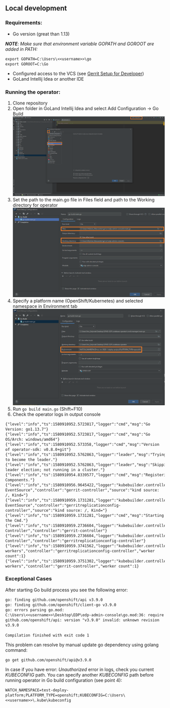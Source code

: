 ## Local development
### Requirements:
* Go version (great than 1.13)

_**NOTE**: Make sure that environment variable GOPATH and GOROOT are added in PATH:_
```
export GOPATH=C:\Users\<<username>>\go
export GOROOT=C:\Go
```

* Configured access to the VCS (see [Gerrit Setup for Developer](https://kb.epam.com/display/EPMDEDP/Gerrit+Setup+for+Developer))
* GoLand Intellij Idea or another IDE

### Running the operator:
1. Clone repository
2. Open folder in GoLand Intellij Idea and select Add Configuration → Go Build
![add-config](../readme-resource/add_config.png "add-config") 
3. Set the path to the main.go file in Files field and path to the Working directory for operator
![build-config](../readme-resource/build_config.png "build-config") 
4. Specify a platform name (OpenShift/Kubernetes) and selected namespace in Environment tab 
![add-env-vars](../readme-resource/add_env_vars.png "add-env-vars") 
5. Run ```go build main.go``` (Shift+F10)
6. Check the operator logs in output console 
```
{"level":"info","ts":1580910952.5723817,"logger":"cmd","msg":"Go Version: go1.13.7"}
{"level":"info","ts":1580910952.5723817,"logger":"cmd","msg":"Go OS/Arch: windows/amd64"}
{"level":"info","ts":1580910952.573358,"logger":"cmd","msg":"Version of operator-sdk: v0.8.0+git"}
{"level":"info","ts":1580910952.5762863,"logger":"leader","msg":"Trying to become the leader."}
{"level":"info","ts":1580910952.5762863,"logger":"leader","msg":"Skipping leader election; not running in a cluster."}
{"level":"info","ts":1580910954.8339577,"logger":"cmd","msg":"Registering Components."}
{"level":"info","ts":1580910956.9645422,"logger":"kubebuilder.controller","msg":"Starting EventSource","controller":"gerrit-controller","source":"kind source: /, Kind="}
{"level":"info","ts":1580910959.1731281,"logger":"kubebuilder.controller","msg":"Starting EventSource","controller":"gerritreplicationconfig-controller","source":"kind source: /, Kind="}
{"level":"info","ts":1580910959.1731281,"logger":"cmd","msg":"Starting the Cmd."}
{"level":"info","ts":1580910959.2736604,"logger":"kubebuilder.controller","msg":"Starting Controller","controller":"gerrit-controller"}
{"level":"info","ts":1580910959.2736604,"logger":"kubebuilder.controller","msg":"Starting Controller","controller":"gerritreplicationconfig-controller"}
{"level":"info","ts":1580910959.3741562,"logger":"kubebuilder.controller","msg":"Starting workers","controller":"gerritreplicationconfig-controller","worker count":1}
{"level":"info","ts":1580910959.3751302,"logger":"kubebuilder.controller","msg":"Starting workers","controller":"gerrit-controller","worker count":1}
```

### Exceptional Cases
After starting Go build process you see the following error: 
```
go: finding github.com/openshift/api v3.9.0
go: finding github.com/openshift/client-go v3.9.0
go: errors parsing go.mod:
C:\Users\<<username>>\Desktop\EDP\edp-admin-console\go.mod:36: require github.com/openshift/api: version "v3.9.0" invalid: unknown revision v3.9.0

Compilation finished with exit code 1
```

This problem can resolve by manual update go dependency using golang command:
```
go get github.com/openshift/api@v3.9.0
```

In case if you have error: *Unauthorized* error in logs, check you current *KUBECONFIG* path.
You can specify another *KUBECONFIG* path before running operator in Go build configuration (see point 4):
```
WATCH_NAMESPACE=test-deploy-platform;PLATFORM_TYPE=openshift;KUBECONFIG=C:\Users\<<username>>\.kube\kubeconfig
```